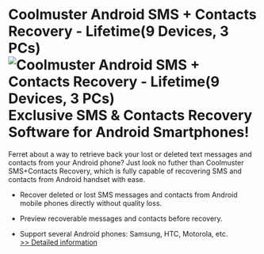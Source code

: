 # Coolmuster Android SMS + Contacts Recovery - Lifetime(9 Devices, 3 PCs)<br />![Coolmuster Android SMS + Contacts Recovery - Lifetime(9 Devices, 3 PCs)](https://mycommerce.akamaized.net/api/pimages/P300882129/BIG/300882129.PNG)<br />Exclusive SMS & Contacts Recovery Software for Android Smartphones!

Ferret about a way to retrieve back your lost or deleted text messages and contacts from your Android phone? Just look no futher than Coolmuster SMS+Contacts Recovery, which is fully capable of recovering SMS and contacts from Android handset with ease.

* Recover deleted or lost SMS messages and contacts from Android mobile phones directly without quality loss.

* Preview recoverable messages and contacts before recovery.

* Support several Android phones: Samsung, HTC, Motorola, etc.<br />[>> Detailed information](https://secure.shareit.com/shareit/product.html?productid=300882129&affiliateid=200057808)